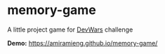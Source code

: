 # memory-game

A little project game for [DevWars](http://devwars.tv) challenge

**Demo:** https://amiramieng.github.io/memory-game/
